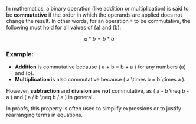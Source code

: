 In mathematics, a binary operation (like addition or multiplication) is said to be **commutative** if the order in which the operands are applied does not change the result. In other words, for an operation `*` to be commutative, the following must hold for all values of \(a\) and \(b\):

$$
a * b = b * a
$$

### Example:
- **Addition** is commutative because \( a + b = b + a \) for any numbers \(a\) and \(b\).
- **Multiplication** is also commutative because \( a \times b = b \times a \).

However, **subtraction** and **division** are **not** commutative, as \( a - b \neq b - a \) and \( a / b \neq b / a \) in general.

In proofs, this property is often used to simplify expressions or to justify rearranging terms in equations.
